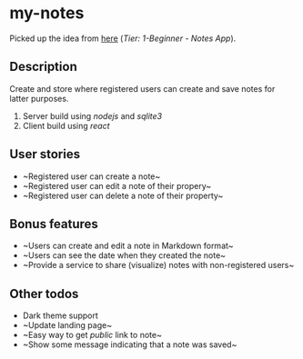# my-notes

Picked up the idea from [here](https://blog.bitsrc.io/15-app-ideas-to-build-and-level-up-your-coding-skills-28612c72a3b1) (_Tier: 1-Beginner - Notes App_).

## Description

Create and store where registered users can create and save notes for latter purposes.

 1. Server build using _nodejs_ and _sqlite3_
 2. Client build using _react_

## User stories

  * ~Registered user can create a note~
  * ~Registered user can edit a note of their propery~
  * ~Registered user can delete a note of their property~

## Bonus features

  * ~Users can create and edit a note in Markdown format~
  * ~Users can see the date when they created the note~
  * ~Provide a service to share (visualize) notes with non-registered users~

## Other todos

  * Dark theme support
  * ~Update landing page~
  * ~Easy way to get _public_ link to note~
  * ~Show some message indicating that a note was saved~